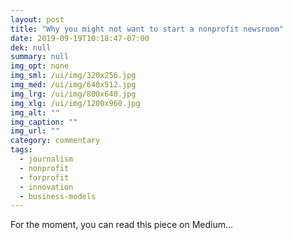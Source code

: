 ```yaml
---
layout: post
title: "Why you might not want to start a nonprofit newsroom"
date: 2019-09-19T10:18:47-07:00
dek: null
summary: null
img_opt: none
img_sml: /ui/img/320x256.jpg
img_med: /ui/img/640x512.jpg
img_lrg: /ui/img/800x640.jpg
img_xlg: /ui/img/1200x960.jpg
img_alt: ""
img_caption: ""
img_url: ""
category: commentary
tags: 
  - journalism
  - nonprofit
  - forprofit
  - innovation
  - business-models
---
```


For the moment, you can read this piece on Medium...
